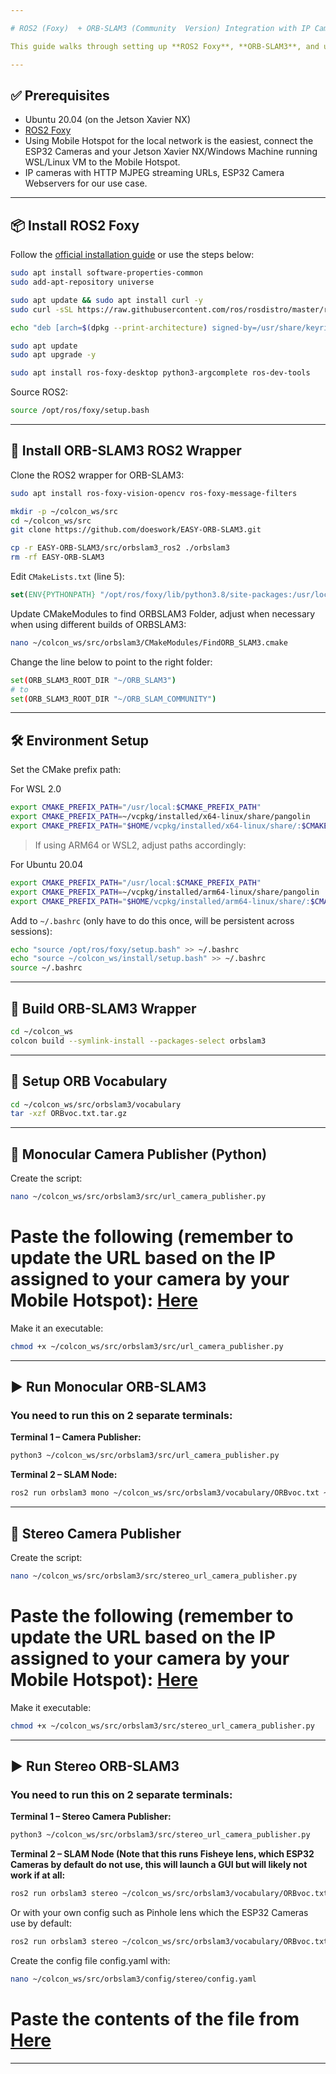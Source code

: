 ```yaml
---

# ROS2 (Foxy)  + ORB-SLAM3 (Community  Version) Integration with IP Camera Streaming

This guide walks through setting up **ROS2 Foxy**, **ORB-SLAM3**, and using **ESP32 cameras** for monocular and stereo SLAM using `cv2.VideoCapture` streams.

---
```


## ✅ Prerequisites

* Ubuntu 20.04 (on the Jetson Xavier NX)
* [ROS2 Foxy](https://docs.ros.org/en/foxy/Installation/Ubuntu-Install-Debians.html)
* Using Mobile Hotspot for the local network is the easiest, connect the ESP32 Cameras and your Jetson Xavier NX/Windows Machine running WSL/Linux VM to the Mobile Hotspot. 
* IP cameras with HTTP MJPEG streaming URLs, ESP32 Camera Webservers for our use case.

---

## 📦 Install ROS2 Foxy

Follow the [official installation guide](https://docs.ros.org/en/foxy/Installation/Ubuntu-Install-Debians.html) or use the steps below:

```bash
sudo apt install software-properties-common
sudo add-apt-repository universe

sudo apt update && sudo apt install curl -y
sudo curl -sSL https://raw.githubusercontent.com/ros/rosdistro/master/ros.key -o /usr/share/keyrings/ros-archive-keyring.gpg

echo "deb [arch=$(dpkg --print-architecture) signed-by=/usr/share/keyrings/ros-archive-keyring.gpg] http://packages.ros.org/ros2/ubuntu $(. /etc/os-release && echo $UBUNTU_CODENAME) main" | sudo tee /etc/apt/sources.list.d/ros2.list > /dev/null

sudo apt update
sudo apt upgrade -y

sudo apt install ros-foxy-desktop python3-argcomplete ros-dev-tools
```

Source ROS2:

```bash
source /opt/ros/foxy/setup.bash
```

---

## 🧠 Install ORB-SLAM3 ROS2 Wrapper

Clone the ROS2 wrapper for ORB-SLAM3:

```bash
sudo apt install ros-foxy-vision-opencv ros-foxy-message-filters

mkdir -p ~/colcon_ws/src
cd ~/colcon_ws/src
git clone https://github.com/doeswork/EASY-ORB-SLAM3.git

cp -r EASY-ORB-SLAM3/src/orbslam3_ros2 ./orbslam3
rm -rf EASY-ORB-SLAM3
```

Edit `CMakeLists.txt` (line 5):

```cmake
set(ENV{PYTHONPATH} "/opt/ros/foxy/lib/python3.8/site-packages:/usr/local/lib/python3.8/dist-packages")
```

Update CMakeModules to find ORBSLAM3 Folder, adjust when necessary when using different builds of ORBSLAM3:
```bash
nano ~/colcon_ws/src/orbslam3/CMakeModules/FindORB_SLAM3.cmake
```
Change the line below to point to the right folder:
```bash
set(ORB_SLAM3_ROOT_DIR "~/ORB_SLAM3")
# to
set(ORB_SLAM3_ROOT_DIR "~/ORB_SLAM_COMMUNITY")
```

---

## 🛠️ Environment Setup

Set the CMake prefix path:

For WSL 2.0
```bash
export CMAKE_PREFIX_PATH="/usr/local:$CMAKE_PREFIX_PATH"
export CMAKE_PREFIX_PATH=~/vcpkg/installed/x64-linux/share/pangolin
export CMAKE_PREFIX_PATH="$HOME/vcpkg/installed/x64-linux/share/:$CMAKE_PREFIX_PATH"
```

> If using ARM64 or WSL2, adjust paths accordingly:

For Ubuntu 20.04
```bash
export CMAKE_PREFIX_PATH="/usr/local:$CMAKE_PREFIX_PATH"
export CMAKE_PREFIX_PATH=~/vcpkg/installed/arm64-linux/share/pangolin
export CMAKE_PREFIX_PATH="$HOME/vcpkg/installed/arm64-linux/share/:$CMAKE_PREFIX_PATH"
```

Add to `~/.bashrc` (only have to do this once, will be persistent across sessions):

```bash
echo "source /opt/ros/foxy/setup.bash" >> ~/.bashrc
echo "source ~/colcon_ws/install/setup.bash" >> ~/.bashrc
source ~/.bashrc
```

---

## 🔨 Build ORB-SLAM3 Wrapper

```bash
cd ~/colcon_ws
colcon build --symlink-install --packages-select orbslam3
```

---

## 📁 Setup ORB Vocabulary

```bash
cd ~/colcon_ws/src/orbslam3/vocabulary
tar -xzf ORBvoc.txt.tar.gz
```

---

## 🎥 Monocular Camera Publisher (Python)

Create the script:

```bash
nano ~/colcon_ws/src/orbslam3/src/url_camera_publisher.py
```

# Paste the following (remember to update the URL based on the IP assigned to your camera by your Mobile Hotspot): [Here](https://github.com/NAIRBS/ORBSLAM3-Ubuntu-20.04/blob/main/ROS2%20Node%20Setup/url_camera_publisher.py)

Make it an executable:

```bash
chmod +x ~/colcon_ws/src/orbslam3/src/url_camera_publisher.py
```

---

## ▶️ Run Monocular ORB-SLAM3
### You need to run this on 2 separate terminals:
**Terminal 1 – Camera Publisher:**

```bash
python3 ~/colcon_ws/src/orbslam3/src/url_camera_publisher.py
```

**Terminal 2 – SLAM Node:**

```bash
ros2 run orbslam3 mono ~/colcon_ws/src/orbslam3/vocabulary/ORBvoc.txt ~/colcon_ws/src/orbslam3/config/monocular/TUM1.yaml
```

---

## 🎥 Stereo Camera Publisher

Create the script:

```bash
nano ~/colcon_ws/src/orbslam3/src/stereo_url_camera_publisher.py
```

# Paste the following (remember to update the URL based on the IP assigned to your camera by your Mobile Hotspot): [Here](https://github.com/NAIRBS/ORBSLAM3-Ubuntu-20.04/blob/main/ROS2%20Node%20Setup/stereo_url_camera_publisher.py)

Make it executable:

```bash
chmod +x ~/colcon_ws/src/orbslam3/src/stereo_url_camera_publisher.py
```

---

## ▶️ Run Stereo ORB-SLAM3
### You need to run this on 2 separate terminals:
**Terminal 1 – Stereo Camera Publisher:**

```bash
python3 ~/colcon_ws/src/orbslam3/src/stereo_url_camera_publisher.py
```

**Terminal 2 – SLAM Node (Note that this runs Fisheye lens, which ESP32 Cameras by default do not use, this will launch a GUI but will likely not work if at all:**

```bash
ros2 run orbslam3 stereo ~/colcon_ws/src/orbslam3/vocabulary/ORBvoc.txt ~/colcon_ws/src/orbslam3/config/stereo/TUM-VI.yaml false
```

Or with your own config such as Pinhole lens which the ESP32 Cameras use by default:

```bash
ros2 run orbslam3 stereo ~/colcon_ws/src/orbslam3/vocabulary/ORBvoc.txt ~/colcon_ws/src/orbslam3/config/stereo/config.yaml false
```

Create the config file config.yaml with:

```bash
nano ~/colcon_ws/src/orbslam3/config/stereo/config.yaml
```

# Paste the contents of the file from [Here](https://github.com/NAIRBS/ORBSLAM3-Ubuntu-20.04/blob/main/ROS2%20Node%20Setup/config.yaml)

---



